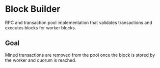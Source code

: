 # Block Builder
RPC and transaction pool implementation that validates transactions and executes blocks for worker blocks.

## Goal
Mined transactions are removed from the pool once the block is stored by the worker and quorum is reached.
